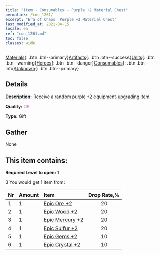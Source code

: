 ```yaml
---
title: "Item - Consumables - Purple +2 Material Chest"
permalink: /con_1261/
excerpt: "Era of Chaos  Purple +2 Material Chest"
last_modified_at: 2021-04-15
locale: en
ref: "con_1261.md"
toc: false
classes: wide
---
```

 [Materials](/Items/){: .btn .btn--primary}[Artifacts](/Items/Artifacts/){: .btn .btn--success}[Units](/Items/Units/){: .btn .btn--warning}[Heroes](/Items/Heroes/){: .btn .btn--danger}[Consumables](/Items/Consumables/){: .btn .btn--info}[Unknown](/Items/Unknown/){: .btn .btn--primary}

## Details
 **Description:** Receive a random purple +2 equipment-upgrading item.

 **Quality:** <span style="color: #DA70D6">OK</span>

 **Type:** Gift

## Gather

  None

## This item contains:

 **Required Level to open:** 1

 3 You would get **1** item  from:

  | Nr | Amount |     Item    | Drop Rate,% |
  |:---|:-------|:------------|:---------:|
  | 1 | 1 | [Epic Ore +2](/Items/mat_47/) | 20 | 
  | 2 | 1 | [Epic Wood +2](/Items/mat_48/) | 20 | 
  | 3 | 1 | [Epic Mercury +2](/Items/mat_49/) | 20 | 
  | 4 | 1 | [Epic Sulfur +2](/Items/mat_50/) | 20 | 
  | 5 | 1 | [Epic Gems +2](/Items/mat_51/) | 10 | 
  | 6 | 1 | [Epic Crystal +2](/Items/mat_52/) | 10 | 
